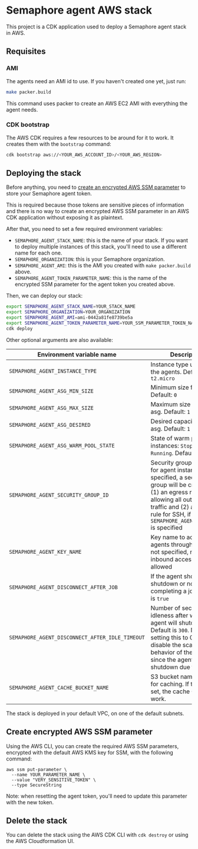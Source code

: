 # Semaphore agent AWS stack

This project is a CDK application used to deploy a Semaphore agent stack in AWS.

## Requisites

### AMI

The agents need an AMI id to use. If you haven't created one yet, just run:

```bash
make packer.build
```

This command uses packer to create an AWS EC2 AMI with everything the agent needs.

### CDK bootstrap

The AWS CDK requires a few resources to be around for it to work. It creates them with the `bootstrap` command:

```bash
cdk bootstrap aws://<YOUR_AWS_ACCOUNT_ID>/<YOUR_AWS_REGION>
```

## Deploying the stack

Before anything, you need to [create an encrypted AWS SSM parameter](#create-encrypted-aws-ssm-parameter) to store your Semaphore agent token.

This is required because those tokens are sensitive pieces of information and there is no way to create an encrypted AWS SSM parameter in an AWS CDK application without exposing it as plaintext.

After that, you need to set a few required environment variables:
- `SEMAPHORE_AGENT_STACK_NAME`: this is the name of your stack. If you want to deploy multiple instances of this stack, you'll need to use a different name for each one.
- `SEMAPHORE_ORGANIZATION`: this is your Semaphore organization.
- `SEMAPHORE_AGENT_AMI`: this is the AMI you created with `make packer.build` above.
- `SEMAPHORE_AGENT_TOKEN_PARAMETER_NAME`: this is the name of the encrypted SSM parameter for the agent token you created above.

Then, we can deploy our stack:

```bash
export SEMAPHORE_AGENT_STACK_NAME=YOUR_STACK_NAME
export SEMAPHORE_ORGANIZATION=YOUR_ORGANIZATION
export SEMAPHORE_AGENT_AMI=ami-0442a81fe8739be5a
export SEMAPHORE_AGENT_TOKEN_PARAMETER_NAME=YOUR_SSM_PARAMETER_TOKEN_NAME
cdk deploy
```

Other optional arguments are also available:

| Environment variable name                       | Description |
|-------------------------------------------------|-------------|
| `SEMAPHORE_AGENT_INSTANCE_TYPE`                 | Instance type used for the agents. Default: `t2.micro` |
| `SEMAPHORE_AGENT_ASG_MIN_SIZE`                  | Minimum size for the asg. Default: `0` |
| `SEMAPHORE_AGENT_ASG_MAX_SIZE`                  | Maximum size for the asg. Default: `1` |
| `SEMAPHORE_AGENT_ASG_DESIRED`                   | Desired capacity for the asg. Default: `1` |
| `SEMAPHORE_AGENT_ASG_WARM_POOL_STATE`           | State of warm pool instances: `Stopped` or `Running`. Default: `Stopped` |
| `SEMAPHORE_AGENT_SECURITY_GROUP_ID`             | Security group id to use for agent instances. If not specified, a security group will be created with (1) an egress rule allowing all outbound traffic and (2) an ingress rule for SSH, if `SEMAPHORE_AGENT_KEY_NAME` is specified |
| `SEMAPHORE_AGENT_KEY_NAME`                      | Key name to access agents through SSH. If not specified, no SSH inbound access is allowed |
| `SEMAPHORE_AGENT_DISCONNECT_AFTER_JOB`          | If the agent should shutdown or not after completing a job. Default is `true` |
| `SEMAPHORE_AGENT_DISCONNECT_AFTER_IDLE_TIMEOUT` | Number of seconds of idleness after which the agent will shutdown. Default is `300`. Note: setting this to 0 will disable the scaling down behavior of the stack, since the agents won't shutdown due to idleness |
| `SEMAPHORE_AGENT_CACHE_BUCKET_NAME`             | S3 bucket name to use for caching. If this is not set, the cache CLI won't work. |

The stack is deployed in your default VPC, on one of the default subnets.

## Create encrypted AWS SSM parameter

Using the AWS CLI, you can create the required AWS SSM parameters, encrypted with the default AWS KMS key for SSM, with the following command:

```
aws ssm put-parameter \
  --name YOUR_PARAMETER_NAME \
  --value "VERY_SENSITIVE_TOKEN" \
  --type SecureString
```

Note: when resetting the agent token, you'll need to update this parameter with the new token.

## Delete the stack

You can delete the stack using the AWS CDK CLI with `cdk destroy` or using the AWS Cloudformation UI.
